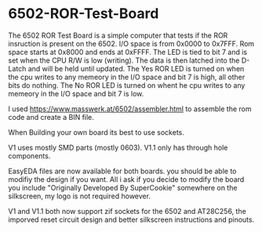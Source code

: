 # 6502-ROR-Test-Board

The 6502 ROR Test Board is a simple computer that tests if the ROR insruction is present on the 6502. I/O space is from 0x0000 to 0x7FFF. Rom space starts at 0x8000 and ends at 0xFFFF. The LED is tied to bit 7 and is set when the CPU R/W is low (writing). The data is then latched into the D-Latch and will be held until updated. The Yes ROR LED is turned on when the cpu writes to any memeory in the I/O space and bit 7 is high, all other bits do nothing. The No ROR LED is turned on whent he cpu writes to any memeory in the I/O space and bit 7 is low.

I used https://www.masswerk.at/6502/assembler.html to assemble the rom code and create a BIN file. 

When Building your own board its best to use sockets.

V1 uses mostly SMD parts (mostly 0603). V1.1 only has through hole components. 

EasyEDA files are now available for both boards. you should be able to modifiy the design if you want. All i ask if you decide to modify the board you include "Originally Developed By SuperCookie" somewhere on the silkscreen, my logo is not required however. 

V1 and V1.1 both now support zif sockets for the 6502 and AT28C256, the imporved reset circuit design and better silkscreen instructions and pinouts.
